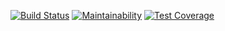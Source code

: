 [![Build Status](https://travis-ci.com/thesimpledev/thread_box.svg?branch=master)](https://travis-ci.com/thesimpledev/thread_box)
[![Maintainability](https://api.codeclimate.com/v1/badges/6b7ca34cff60f103f38f/maintainability)](https://codeclimate.com/github/thesimpledev/casket_drop/maintainability)
[![Test Coverage](https://api.codeclimate.com/v1/badges/6b7ca34cff60f103f38f/test_coverage)](https://codeclimate.com/github/thesimpledev/casket_drop/test_coverage)
